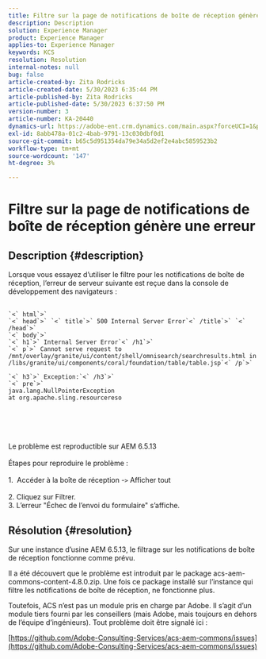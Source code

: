 ```yaml
---
title: Filtre sur la page de notifications de boîte de réception génère une erreur
description: Description
solution: Experience Manager
product: Experience Manager
applies-to: Experience Manager
keywords: KCS
resolution: Resolution
internal-notes: null
bug: false
article-created-by: Zita Rodricks
article-created-date: 5/30/2023 6:35:44 PM
article-published-by: Zita Rodricks
article-published-date: 5/30/2023 6:37:50 PM
version-number: 3
article-number: KA-20440
dynamics-url: https://adobe-ent.crm.dynamics.com/main.aspx?forceUCI=1&pagetype=entityrecord&etn=knowledgearticle&id=3e0c7fc7-18ff-ed11-8f6e-6045bd0063aa
exl-id: 8abb478a-01c2-4bab-9791-13c030dbf0d1
source-git-commit: b65c5d951354da79e34a5d2ef2e4abc5859523b2
workflow-type: tm+mt
source-wordcount: '147'
ht-degree: 3%

---
```


# Filtre sur la page de notifications de boîte de réception génère une erreur

## Description {#description}

Lorsque vous essayez d’utiliser le filtre pour les notifications de boîte de réception, l’erreur de serveur suivante est reçue dans la console de développement des navigateurs :<br><br>

```
`<` html`>` 
`<` head`>` `<` title`>` 500 Internal Server Error`<` /title`>` `<` /head`>` 
`<` body`>` 
`<` h1`>` Internal Server Error`<` /h1`>` 
`<` p`>` Cannot serve request to /mnt/overlay/granite/ui/content/shell/omnisearch/searchresults.html in /libs/granite/ui/components/coral/foundation/table/table.jsp`<` /p`>` 

`<` h3`>` Exception:`<` /h3`>` 
`<` pre`>` 
java.lang.NullPointerException
at org.apache.sling.resourcereso
```

<br><br> <br><br>Le problème est reproductible sur AEM 6.5.13<br><br>Étapes pour reproduire le problème :<br><br>1.  Accéder à la boîte de réception -`>`  Afficher tout<br><br>2. Cliquez sur Filtrer. 
<br>3. L’erreur &quot;Échec de l’envoi du formulaire&quot; s’affiche.

## Résolution {#resolution}


Sur une instance d’usine AEM 6.5.13, le filtrage sur les notifications de boîte de réception fonctionne comme prévu.

Il a été découvert que le problème est introduit par le package acs-aem-commons-content-4.8.0.zip. Une fois ce package installé sur l’instance qui filtre les notifications de boîte de réception, ne fonctionne plus.

Toutefois, ACS n’est pas un module pris en charge par Adobe. Il s’agit d’un module tiers fourni par les conseillers (mais Adobe, mais toujours en dehors de l’équipe d’ingénieurs). Tout problème doit être signalé ici :



[https://github.com/Adobe-Consulting-Services/acs-aem-commons/issues](https://github.com/Adobe-Consulting-Services/acs-aem-commons/issues)

